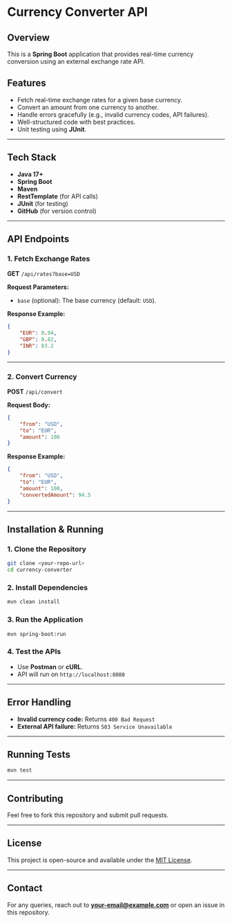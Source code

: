 # Currency Converter API

## Overview
This is a **Spring Boot** application that provides real-time currency conversion using an external exchange rate API.

## Features
- Fetch real-time exchange rates for a given base currency.
- Convert an amount from one currency to another.
- Handle errors gracefully (e.g., invalid currency codes, API failures).
- Well-structured code with best practices.
- Unit testing using **JUnit**.

---

## Tech Stack
- **Java 17+**
- **Spring Boot**
- **Maven**
- **RestTemplate** (for API calls)
- **JUnit** (for testing)
- **GitHub** (for version control)

---

## API Endpoints

### 1. Fetch Exchange Rates
**GET** `/api/rates?base=USD`

**Request Parameters:**
- `base` (optional): The base currency (default: `USD`).

**Response Example:**
```json
{
    "EUR": 0.94,
    "GBP": 0.82,
    "INR": 83.2
}
```

---

### 2. Convert Currency
**POST** `/api/convert`

**Request Body:**
```json
{
    "from": "USD",
    "to": "EUR",
    "amount": 100
}
```

**Response Example:**
```json
{
    "from": "USD",
    "to": "EUR",
    "amount": 100,
    "convertedAmount": 94.5
}
```

---

## Installation & Running
### 1. Clone the Repository
```sh
git clone <your-repo-url>
cd currency-converter
```

### 2. Install Dependencies
```sh
mvn clean install
```

### 3. Run the Application
```sh
mvn spring-boot:run
```

### 4. Test the APIs
- Use **Postman** or **cURL**.
- API will run on `http://localhost:8080`

---

## Error Handling
- **Invalid currency code:** Returns `400 Bad Request`
- **External API failure:** Returns `503 Service Unavailable`

---

## Running Tests
```sh
mvn test
```

---

## Contributing
Feel free to fork this repository and submit pull requests.

---

## License
This project is open-source and available under the [MIT License](LICENSE).

---

## Contact
For any queries, reach out to **your-email@example.com** or open an issue in this repository.


